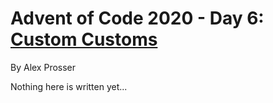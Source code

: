 # Advent of Code 2020 - Day 6: [Custom Customs](https://adventofcode.com/2020/day/6)
By Alex Prosser

Nothing here is written yet...